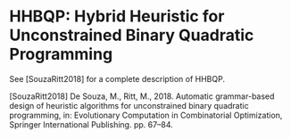 # HHBQP: Hybrid Heuristic for Unconstrained Binary Quadratic Programming

See [SouzaRitt2018] for a complete description of HHBQP.

[SouzaRitt2018] De Souza, M., Ritt, M., 2018. Automatic grammar-based design of heuristic algorithms for unconstrained binary quadratic programming, in: Evolutionary Computation in Combinatorial Optimization, Springer International Publishing. pp. 67–84.

